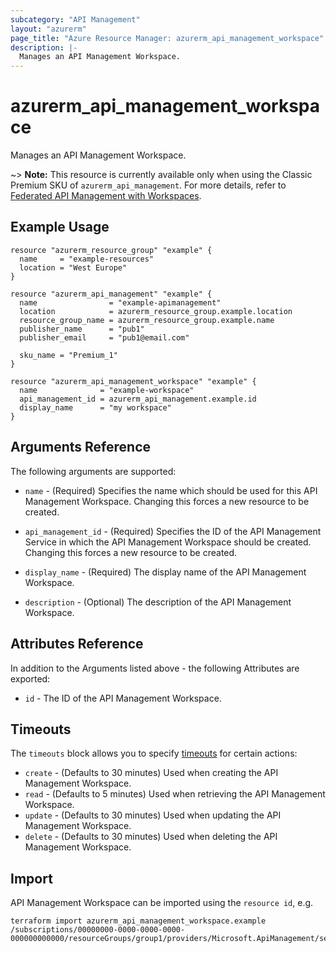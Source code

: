 ```yaml
---
subcategory: "API Management"
layout: "azurerm"
page_title: "Azure Resource Manager: azurerm_api_management_workspace"
description: |-
  Manages an API Management Workspace.
---
```


# azurerm_api_management_workspace

Manages an API Management Workspace.

~> **Note:** This resource is currently available only when using the Classic Premium SKU of `azurerm_api_management`. For more details, refer to [Federated API Management with Workspaces](https://learn.microsoft.com/en-us/azure/api-management/workspaces-overview).

## Example Usage

```hcl
resource "azurerm_resource_group" "example" {
  name     = "example-resources"
  location = "West Europe"
}

resource "azurerm_api_management" "example" {
  name                = "example-apimanagement"
  location            = azurerm_resource_group.example.location
  resource_group_name = azurerm_resource_group.example.name
  publisher_name      = "pub1"
  publisher_email     = "pub1@email.com"

  sku_name = "Premium_1"
}

resource "azurerm_api_management_workspace" "example" {
  name              = "example-workspace"
  api_management_id = azurerm_api_management.example.id
  display_name      = "my workspace"
}
```

## Arguments Reference

The following arguments are supported:

* `name` - (Required) Specifies the name which should be used for this API Management Workspace. Changing this forces a new resource to be created.

* `api_management_id` - (Required) Specifies the ID of the API Management Service in which the API Management Workspace should be created. Changing this forces a new resource to be created.

* `display_name` - (Required) The display name of the API Management Workspace.

* `description` - (Optional) The description of the API Management Workspace.

## Attributes Reference

In addition to the Arguments listed above - the following Attributes are exported:

* `id` - The ID of the API Management Workspace.


## Timeouts

The `timeouts` block allows you to specify [timeouts](https://www.terraform.io/docs/configuration/resources.html#timeouts) for certain actions:

* `create` - (Defaults to 30 minutes) Used when creating the API Management Workspace.
* `read` - (Defaults to 5 minutes) Used when retrieving the API Management Workspace.
* `update` - (Defaults to 30 minutes) Used when updating the API Management Workspace.
* `delete` - (Defaults to 30 minutes) Used when deleting the API Management Workspace.

## Import

API Management Workspace can be imported using the `resource id`, e.g.

```shell
terraform import azurerm_api_management_workspace.example /subscriptions/00000000-0000-0000-0000-000000000000/resourceGroups/group1/providers/Microsoft.ApiManagement/service/service1/workspaces/workspace1
```
